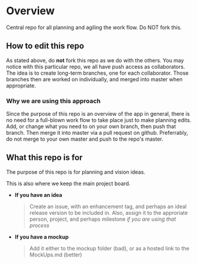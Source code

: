 # Overview
Central repo for all planning and agiling the work flow. Do NOT fork this.

## How to edit this repo

As stated above, do **not** fork this repo as we do with the others. You may notice with this particular repo, we all have push access as collaborators. The idea is to create long-term branches, one for each collaborator. Those branches then are worked on individually, and merged into master when appropriate.

### Why we are using this approach

Since the purpose of this repo is an overview of the app in general, there is no need for a full-blown work flow to take place just to make planning edits. Add, or change what you need to on your own branch, then push that branch. Then merge it into master via a pull request on github. Preferrably, do not merge to your own master and push to the repo's master. 

## What this repo is for

The purpose of this repo is for planning and vision ideas.

This is also where we keep the main project board.

* **If you have an idea**
  > Create an issue, with an enhancement tag, and perhaps an ideal release version to be included in. Also, assign it to the approriate person, project, and perhaps milestone *if you are using that process*
* **If you have a mockup**
  > Add it either to the mockup folder (bad), or as a hosted link to the MockUps.md (better)
